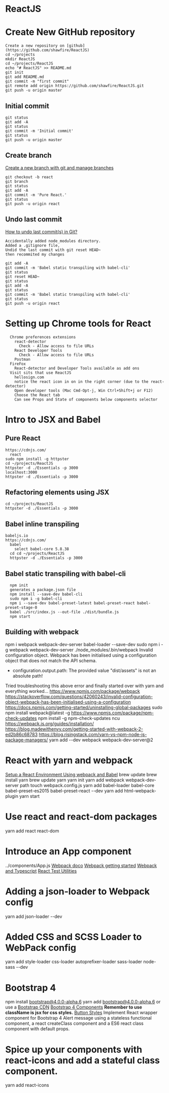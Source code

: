 # ReactJS

# Create New GitHub repository
```
Create a new repository on [github](https://github.com/shawfire/ReactJS)
cd ~/projects
mkdir ReactJS
cd ~/projects/ReactJS
echo "# ReactJS" >> README.md
git init
git add README.md
git commit -m "first commit"
git remote add origin https://github.com/shawfire/ReactJS.git
git push -u origin master
```

## Initial commit
```
git status
git add -A
git status
git commit -m 'Initial commit'
git status
git push -u origin master
```

## Create branch
[Create a new branch with git and manage branches](https://github.com/Kunena/Kunena-Forum/wiki/Create-a-new-branch-with-git-and-manage-branches)
```
git checkout -b react
git branch
git status
git add -A
git commit -m 'Pure React.'
git status
git push -u origin react
```

## Undo last commit
[How to undo last commit(s) in Git?](https://stackoverflow.com/questions/927358/how-to-undo-last-commits-in-git)
```
Accidentally added node_modules directory.
Added a .gitignore file,
Undid the last commit with git reset HEAD~
then recommited my changes

git add -A
git commit -m 'Babel static transpiling with babel-cli'
git status
git reset HEAD~
git status
git add -A
git status
git commit -m 'Babel static transpiling with babel-cli'
git status
git push -u origin react
```

# Setting up Chrome tools for React
```
  Chrome preferences extensions
    react-detector
      Check - Allow access to file URLs
    React Developer Tools
      Check - Allow access to file URLs
    Postman
  FireFox
    React-detector and Developer Tools available as add ons
  Visit sits that use ReactJS
    hellosign.com
    notice the react icon in on in the right corner (due to the react-detector)
    Open developer tools (Mac Cmd-Opt-j, Win Ctrl+Shift+j or F12)
    Choose the React tab
    Can see Props and State of components below components selector
```

# Intro to JSX and Babel
## Pure React
    https://cdnjs.com/
      react
    sudo npm install -g httpster
    cd ~/projects/ReactJS
    httpster -d ./Essentials -p 3000
    localhost:3000
    httpster -d ./Essentials -p 3000

## Refactoring elements using JSX
    cd ~/projects/ReactJS
    httpster -d ./Essentials -p 3000

## Babel inline transpiling
    babeljs.io
    https://cdnjs.com/
      babel
        select babel-core 5.8.38
      cd cd ~/projects/ReactJS
      httpster -d ./Essentials -p 3000

## Babel static transpiling with babel-cli
      npm init
      generates a package.json file
      npm install --save-dev babel-cli
      sudo npm i -g babel-cli
      npm i --save-dev babel-preset-latest babel-preset-react babel-preset-stage-0
      babel ./src/index.js --out-file ./dist/bundle.js
      npm start

## Building with webpack
  npm i webpack webpack-dev-server babel-loader --save-dev
  sudo npm i -g webpack webpack-dev-server
  ./node_modules/.bin/webpack
  Invalid configuration object. Webpack has been initialised using a configuration object that does not match the API schema.
   - configuration.output.path: The provided value "dist/assets" is not an absolute path!

  Tried troubleshooting this above error and finally started over with yarn and everything worked...
  https://www.npmjs.com/package/webpack
  https://stackoverflow.com/questions/42060243/invalid-configuration-object-webpack-has-been-initialised-using-a-configuration
  https://docs.npmjs.com/getting-started/uninstalling-global-packages
  sudo npm install webpack@latest -g
  https://www.npmjs.com/package/npm-check-updates
  npm install -g npm-check-updates
  ncu
  https://webpack.js.org/guides/installation/
  https://blog.madewithenvy.com/getting-started-with-webpack-2-ed2b86c68783
  https://blog.risingstack.com/yarn-vs-npm-node-js-package-managers/
  yarn add --dev webpack webpack-dev-server@2


# React with yarn and webpack
  [Setup a React Environment Using webpack and Babel](https://scotch.io/tutorials/setup-a-react-environment-using-webpack-and-babel)
  brew update
  brew install yarn
  brew update yarn
  yarn init
  yarn add webpack webpack-dev-server path
  touch webpack.config.js
  yarn add babel-loader babel-core babel-preset-es2015 babel-preset-react --dev
  yarn add html-webpack-plugin
  yarn start
# Use react and react-dom packages
  yarn add react react-dom
# Introduce an App component
../components/App.js
[Webpack doco](https://webpack.github.io/)
[Webpack getting started](https://webpack.js.org/guides/get-started/)
[Webpack and Typescript](https://webpack.js.org/guides/webpack-and-typescript/)
[React Test Utilities](https://facebook.github.io/react/docs/test-utils.html)
# Adding a json-loader to Webpack config
yarn add json-loader --dev
# Added CSS and SCSS Loader to WebPack config
yarn add style-loader css-loader autoprefixer-loader sass-loader node-sass --dev
# Bootstrap 4
npm install bootstrap@4.0.0-alpha.6
yarn add bootstrap@4.0.0-alpha.6
or use a [Bootstrap CDN](https://v4-alpha.getbootstrap.com/)
[Bootstrap 4 Components](https://v4-alpha.getbootstrap.com/components)
<b>Remember to use className is jsx for css styles.</b>
[Button Styles](https://atlassian.design/guidelines/product/components/buttons)
Implement React wrapper component for Bootstrap 4 Alert message using
a stateless functional component, a react createClass component and
a ES6 react class component with default props.
# Spice up your components with react-icons and add a stateful class component. 
yarn add react-icons
